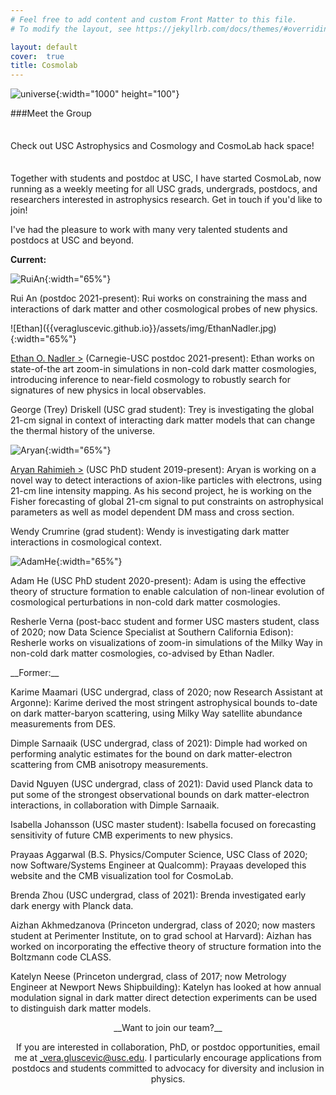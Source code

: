 ```yaml
---
# Feel free to add content and custom Front Matter to this file.
# To modify the layout, see https://jekyllrb.com/docs/themes/#overriding-theme-defaults

layout: default
cover:  true
title: Cosmolab
---
```

![universe]({{veragluscevic.github.io}}/dm.png){:width="1000" height="100"}

<p style="margin-bottom: 35px">
###Meet the Group
<p style="margin-bottom: 35px">
Check out USC Astrophysics and Cosmology and CosmoLab hack space!
<p>
Together with students and postdoc at USC, I have started CosmoLab, now running as a weekly meeting for all USC grads, undergrads, postdocs, and researchers interested in astrophysics research. Get in touch if you'd like to join!

<p>
I've had the pleasure to work with many very talented students and postdocs at USC and beyond.
<p>

__Current:__

<p>

![RuiAn]({{veragluscevic.github.io}}/assets/img/RuiAn.jpg){:width="65%"}
<p>
Rui An (postdoc 2021-present): Rui works on constraining the mass and interactions of dark matter and other cosmological probes of new physics.

<p>
![Ethan]({{veragluscevic.github.io}}/assets/img/EthanNadler.jpg){:width="65%"} 

<p>
<a href="https://eonadler.github.io/"> Ethan O. Nadler ></a> (Carnegie-USC postdoc 2021-present): Ethan works on state-of-the art zoom-in simulations in non-cold dark matter cosmologies, introducing inference to near-field cosmology to robustly search for signatures of new physics in local observables.
<p>

George (Trey) Driskell (USC grad student): Trey is investigating the global 21-cm signal in context of interacting dark matter models that can change the thermal history of the universe.

<p>

![Aryan]({{veragluscevic.github.io}}/assets/img/AryanRahimieh.jpg){:width="65%"}

<p>
<a href="https://www.linkedin.com/in/aryan-rahimieh/"> Aryan Rahimieh ></a> (USC PhD student 2019-present): Aryan is working on a novel way to detect interactions of axion-like particles with electrons, using 21-cm line intensity mapping. As his second project, he is working on the Fisher forecasting of global 21-cm signal to put constraints on astrophysical parameters as well as model dependent DM mass and cross section. 
<p>
Wendy Crumrine (grad student): Wendy is investigating dark matter interactions in cosmological context.
<p>

![AdamHe]({{veragluscevic.github.io}}/assets/img/AdameHe.jpg){:width="65%"}
<p>

Adam He (USC PhD student 2020-present): Adam is using the effective theory of structure formation to enable calculation of non-linear evolution of cosmological perturbations in non-cold dark matter cosmologies.
<p>
Resherle Verna (post-bacc student and former USC masters student, class of 2020; now Data Science Specialist at Southern California Edison): Resherle works on visualizations of zoom-in simulations of the Milky Way in non-cold dark matter cosmologies, co-advised by Ethan Nadler.
 <p>
__Former:__
<p>
Karime Maamari (USC undergrad, class of 2020; now Research Assistant at Argonne): Karime derived the most stringent astrophysical bounds to-date on dark matter-baryon scattering, using Milky Way satellite abundance measurements from DES.
<p>
Dimple Sarnaaik (USC undergrad, class of 2021): Dimple had worked on performing analytic estimates for the bound on dark matter-electron scattering from CMB anisotropy measurements.
<p>
David Nguyen (USC undergrad, class of 2021):  David used Planck data to put some of the strongest observational bounds on dark matter-electron interactions, in collaboration with Dimple Sarnaaik.
<p>
Isabella Johansson (USC master student): Isabella focused on forecasting sensitivity of future CMB experiments to new physics.
<p>
Prayaas Aggarwal (B.S. Physics/Computer Science, USC Class of 2020; now Software/Systems Engineer at Qualcomm): Prayaas  developed this website and the CMB visualization tool for CosmoLab.
<p>
Brenda Zhou (USC undergrad, class of 2021): Brenda investigated early dark energy with Planck data.
<p>
Aizhan Akhmedzanova (Princeton undergrad, class of 2020; now masters student at Perimenter Institute, on to grad school at Harvard): Aizhan has worked on incorporating the effective theory of structure formation into the Boltzmann code CLASS.
<p>
Katelyn Neese (Princeton undergrad, class of 2017; now Metrology Engineer at Newport News Shipbuilding): Katelyn has looked at how annual modulation signal in dark matter direct detection experiments can be used to distinguish dark matter models.
</p>

<p>

<div align="center">
__Want to join our team?__
<div>

<p>

If you are interested in collaboration, PhD, or postdoc opportunities, email me at _vera.gluscevic@usc.edu. I particularly encourage applications from postdocs and students committed to advocacy for diversity and inclusion in physics.
</p>



